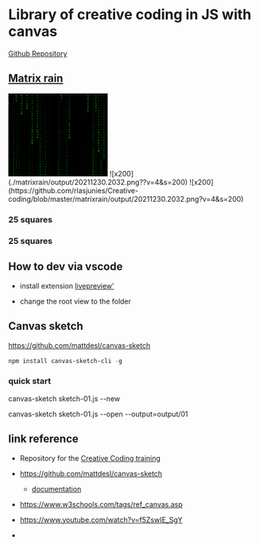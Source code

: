 # Library of creative coding in JS with canvas

[Github Repository](https://github.com/rlasjunies/creative-coding)

<style>
img[alt=x200] { width: 200px; }
</style>

## [Matrix rain](./matrixrain/index.html)

<img src="./matrixrain/output/20211230.2032.png" width="200"/>
![x200](./matrixrain/output/20211230.2032.png??v=4&s=200)
![x200](https://github.com/rlasjunies/Creative-coding/blob/master/matrixrain/output/20211230.2032.png?v=4&s=200)

### 25 squares

### 25 squares



## How to dev via vscode

* install extension [livepreview'](https://marketplace.visualstudio.com/items?itemName=ms-vscode.live-server)

* change the root view to the folder


## Canvas sketch

https://github.com/mattdesl/canvas-sketch

```powershell
npm install canvas-sketch-cli -g
```

### quick start
canvas-sketch sketch-01.js --new

canvas-sketch sketch-01.js --open --output=output/01

## link reference
* Repository for the [Creative Coding training](https://www.domestika.org/fr/courses/2729-codage-creatif-creez-des-elements-visuels-avec-javascript/units/9668-fondamentaux)

* https://github.com/mattdesl/canvas-sketch
  * [documentation](https://github.com/mattdesl/canvas-sketch/blob/master/docs/README.md)

* https://www.w3schools.com/tags/ref_canvas.asp

* https://www.youtube.com/watch?v=f5ZswIE_SgY

* 
